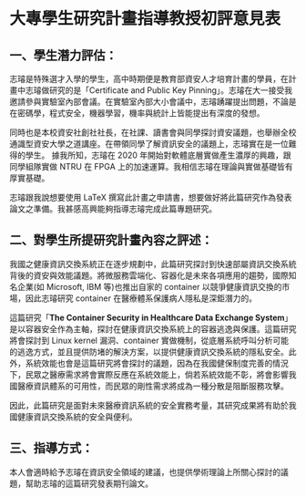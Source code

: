 # 大專學生研究計畫指導教授初評意見表
## 一、學生潛力評估：
志璿是特殊選才入學的學生，高中時期便是教育部資安人才培育計畫的學員，在計畫中志璿做研究的是「Certificate and Public Key Pinning」。志璿在大一接受我邀請參與實驗室內部會議。在實驗室內部大小會議中，志璿踴躍提出問題，不論是在密碼學，程式安全，機器學習，機率與統計上皆能提出有深度的發想。

同時也是本校資安社創社社長，在社課、讀書會與同學探討資安議題，也舉辦全校通識型資安大學之道講座。在帶領同學了解資訊安全的議題上，志璿實在是一位難得的學生。
據我所知，志璿在 2020 年開始對軟體底層實做產生濃厚的興趣，跟同學組隊實做 NTRU 在 FPGA 上的加速運算。我相信志璿在理論與實做基礎皆有厚實基礎。

志璿跟我說想要使用 LaTeX 撰寫此計畫之申請書，想要做好將此篇研究作為發表論文之準備。我甚感高興能夠指導志璿完成此篇專題研究。

## 二、對學生所提研究計畫內容之評述：
我國之健康資訊交換系統正在逐步規劃中，此篇研究探討到快速部屬資訊交換系統背後的資安與效能議題。將微服務雲端化、容器化是未來各項應用的趨勢，國際知名企業(如 Microsoft, IBM 等)也推出自家的 container 以競爭健康資訊交換的市場，因此志璿研究 container 在醫療體系保護病人隱私是深鉅潛力的。

這篇研究「**The Container Security in Healthcare Data Exchange System**」是以容器安全作為主軸，探討在健康資訊交換系統上的容器逃逸與保護。這篇研究將會探討到 Linux kernel 漏洞、container 實做機制，從底層系統呼叫分析可能的逃逸方式，並且提供防堵的解決方案，以提供健康資訊交換系統的隱私安全。此外，系統效能也會是這篇研究將會探討的議題，因為在我國健保制度完善的情況下，民眾之醫療需求將會實際反應在系統效能上，倘若系統效能不彰，將會影響我國醫療資訊體系的可用性，而民眾的剛性需求將成為一種分散是阻斷服務攻擊。

因此，此篇研究是面對未來醫療資訊系統的安全實務考量，其研究成果將有助於我國健康資訊交換系統的安全與便利。

## 三、指導方式：
本人會適時給予志璿在資訊安全領域的建議，也提供學術理論上所關心探討的議題，幫助志璿的這篇研究發表期刊論文。